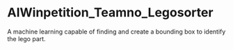 # AIWinpetition_Teamno_Legosorter
A machine learning capable of finding and create a bounding box to identify the lego part.
